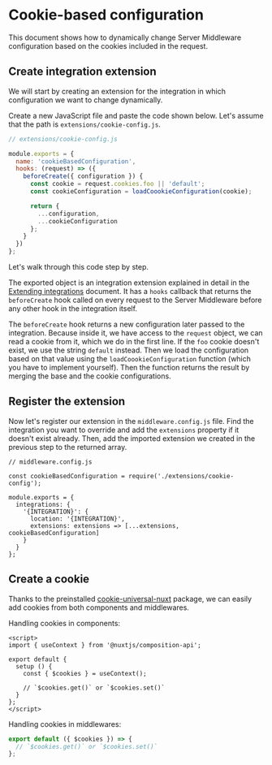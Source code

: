 # Cookie-based configuration

This document shows how to dynamically change Server Middleware configuration based on the cookies included in the request.

## Create integration extension

We will start by creating an extension for the integration in which configuration we want to change dynamically.

Create a new JavaScript file and paste the code shown below. Let's assume that the path is `extensions/cookie-config.js`.

```js
// extensions/cookie-config.js

module.exports = {
  name: 'cookieBasedConfiguration',
  hooks: (request) => ({
    beforeCreate({ configuration }) {
      const cookie = request.cookies.foo || 'default';
      const cookieConfiguration = loadCoookieConfiguration(cookie);

      return {
        ...configuration,
        ...cookieConfiguration
      };
    }
  })
};
```

Let's walk through this code step by step.

The exported object is an integration extension explained in detail in the [Extending integrations](/integrate/extending-integrations.html) document. It has a `hooks` callback that returns the `beforeCreate` hook called on every request to the Server Middleware before any other hook in the integration itself.

The `beforeCreate` hook returns a new configuration later passed to the integration. Because inside it, we have access to the `request` object, we can read a cookie from it, which we do in the first line. If the `foo` cookie doesn't exist, we use the string `default` instead. Then we load the configuration based on that value using the `loadCoookieConfiguration` function (which you have to implement yourself). Then the function returns the result by merging the base and the cookie configurations.

## Register the extension

Now let's register our extension in the `middleware.config.js` file. Find the integration you want to override and add the `extensions` property if it doesn't exist already. Then, add the imported extension we created in the previous step to the returned array.

```js{23}
// middleware.config.js

const cookieBasedConfiguration = require('./extensions/cookie-config');

module.exports = {
  integrations: {
    '{INTEGRATION}': {
      location: '{INTEGRATION}',
      extensions: extensions => [...extensions, cookieBasedConfiguration]
    }
  }
};
```

## Create a cookie

Thanks to the preinstalled [cookie-universal-nuxt](https://www.npmjs.com/package/cookie-universal-nuxt) package, we can easily add cookies from both components and middlewares.

Handling cookies in components:

```vue
<script>
import { useContext } from '@nuxtjs/composition-api';

export default {
  setup () {
    const { $cookies } = useContext();

    // `$cookies.get()` or `$cookies.set()`
  }
};
</script>
```

Handling cookies in middlewares:

```ts
export default ({ $cookies }) => {
  // `$cookies.get()` or `$cookies.set()`
};
```
